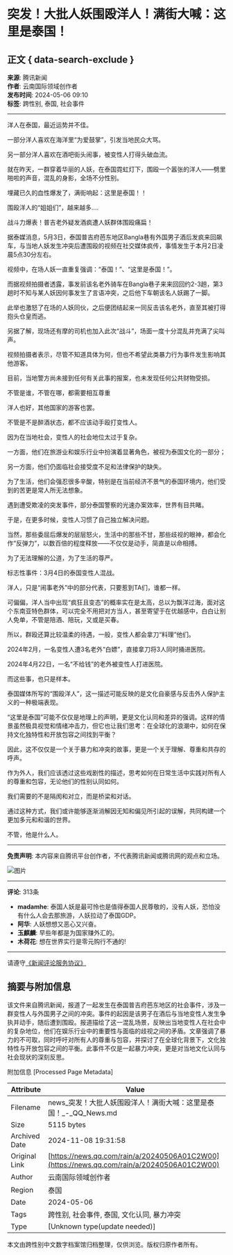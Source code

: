 # 突发！大批人妖围殴洋人！满街大喊：这里是泰国！

## 正文 { data-search-exclude }


**来源**: 腾讯新闻  
**作者**: 云南国际领域创作者  
**发布时间**: 2024-05-06 09:10  
**标签**: 跨性别, 泰国, 社会事件

---

洋人在泰国，最近运势并不佳。

一部分洋人喜欢在海洋里“为爱鼓掌”，引发当地民众大骂。

另一部分洋人喜欢在酒吧街头闹事，被变性人打得头破血流。

就在昨天，一群穿着华丽的人妖，在泰国霓虹灯下，围殴一个嚣张的洋人——劈里啪啦的声音，混乱的身影，全场不分性别。

埋藏已久的血性爆发了，满街响起：这里是泰国！！

围殴洋人的“姐姐们”，越来越多....

战斗力爆表！普吉老外疑发酒疯遭人妖群体围殴痛扁！

据泰媒消息，5月3日，泰国普吉府芭东地区Bangla巷有外国男子酒后发疯来回飙车，与当地人妖发生冲突后遭围殴的视频在社交媒体疯传，事情发生于本月2日凌晨5点30分左右。

视频中，在场人妖一直重复强调：“泰国！”、“这里是泰国！”。

而据视频拍摄者透露，事发前该名老外骑车在Bangla巷子来来回回约2-3趟，第3趟时不知与某人妖因何事发生了言语冲突，之后他下车朝该名人妖踢了一脚。

此举也激怒了在场的人妖同伙，之后便团结起来一同反击该名老外，直至其被打得抱头仓皇而逃。

另据了解，现场还有摩的司机也加入此次“战斗”，场面一度十分混乱并充满了尖叫声。

视频拍摄者表示，尽管不知道具体为何，但也不希望此类暴力行为事件发生影响其他游客。

目前，当地警方尚未接到任何有关此事的报案，也未发现任何公共财物受损。

不管是谁，不管在哪，都需要相互尊重

洋人也好，其他国家的游客也罢。

不管是不是醉酒状态，都不应该动手殴打变性人。

因为在当地社会，变性人的社会地位太过于复杂。

一方面，他们在旅游业和娱乐行业中扮演着显著角色，被视为泰国文化的一部分；

另一方面，他们仍面临社会接受度不足和法律保护的缺失。

为了生活，他们会强忍很多辛酸，特别是在当前经济不景气的泰国环境内，他们受到的苦更是常人所无法想象。

遇到遭受欺凌的突发事件，部分泰国警察的光速办案效率，世界有目共睹。

于是，在更多时候，变性人习惯了自己独立解决问题。

当然，那些委屈后爆发的层层怒火，生活中的那些不甘，那些歧视的眼神，都会化作“反弹力”，以数百倍的程度释放——不仅仅是动手，简直是以命相搏。

为了无法理解的公道，为了生活的尊严。

标志性事件：3月4日的泰国变性人混战。

洋人，只是“闹事老外”中的部分代表，只要惹到TA们，谁都一样。

可偏偏，洋人当中出现“疯狂且变态”的概率实在是太高，总以为飘洋过海，面对这个东南亚特色群体，可以完全不用把对方当人，甚至寄望于在优越感中，白白让别人免单，不管是陪酒、陪玩，又或是买春。

所以，群殴还算比较温柔的待遇，一般，变性人都会拿刀“料理”他们。

2024年2月，一名变性人遭3名老外“白嫖”，直接拿刀将3人同时捅进医院。

2024年4月22日，一名“不给钱”的老外被变性人打进医院。

而这些事，也只是样本。

泰国媒体所写的“围殴洋人”，这一描述可能反映的是文化自豪感与反击外人保护主义的一种极端表现。

“这里是泰国”可能不仅仅是地理上的声明，更是文化认同和差异的强调。这样的情景虽然极具视觉和情绪冲击力，但它也让我们思考：在全球化的浪潮中，如何在保持文化独特性和开放包容之间找到平衡？

因此，这不仅仅是一个关于暴力和冲突的故事，更是一个关于理解、尊重和共存的呼声。

作为外人，我们应该透过这些戏剧性的描述，思考如何在日常生活中实践对所有人的尊重和包容，无论他们的性别认同如何。

我们需要的不是隔阂和对立，而是桥梁和对话。

通过这种方式，我们或许能够逐渐消解因无知和偏见所引起的误解，共同构建一个更加多元和和谐的世界。

不管，他是什么人。

---

**免责声明**: 本内容来自腾讯平台创作者，不代表腾讯新闻或腾讯网的观点和立场。

![图片](https://inews.gtimg.com/newsapp_bt/0/1012205723968_6694/0)

---

**评论**: 313条

- **madamhe**: 泰国人妖是最可怜也是值得泰国人民尊敬的，没有人妖，恐怕没有什么人会去那旅游，人妖拉动了泰国GDP。
- **阿华**: 人妖想想又恶心又兴奋。
- **玉麒麟**: 早些年都是为国家赚外汇的。
- **木荷花**: 想在世界实行是零元购行不通的!

---

请遵守[《新闻评论服务协议》](https://new.qq.com/static/coralinfo.htm)

## 摘要与附加信息

<!-- tcd_abstract -->
该文件来自腾讯新闻，报道了一起发生在泰国普吉府芭东地区的社会事件，涉及一群变性人与外国男子之间的冲突。事件的起因是该男子在酒后与当地变性人发生争执并动手，随后遭到围殴。报道描绘了这一混乱场景，反映出当地变性人在社会中的复杂地位，他们在娱乐行业中的重要性与面临的歧视之间的矛盾。文章强调了暴力的不可取，同时呼吁对所有人的尊重与包容，并探讨了在全球化背景下，文化独特性与开放包容之间的平衡。此事件不仅是一起暴力冲突，更是对当地文化认同与社会现状的深刻反思。
<!-- tcd_abstract_end -->

附加信息 [Processed Page Metadata]

| Attribute       | Value                                  |
|-----------------|----------------------------------------|
| Filename        | news_突发！大批人妖围殴洋人！满街大喊：这里是泰国！_-_QQ_News.md                             |
| Size            | 5115 bytes                           |
| Archived Date   | 2024-11-08 19:31:58                             |
| Original Link   | [https://news.qq.com/rain/a/20240506A01C2W00](https://news.qq.com/rain/a/20240506A01C2W00)                       |
| Author          | 云南国际领域创作者                               |
| Region          | 泰国                               |
| Date            | 2024-05-06                                 |
| Tags            | 跨性别, 社会事件, 泰国, 文化认同, 暴力冲突                                 |
| Type            | [Unknown type(update needed)]                                 |
<!-- tcd_table_end -->

本文由跨性别中文数字档案馆归档整理，仅供浏览。版权归原作者所有。
